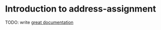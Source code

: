 # Introduction to address-assignment

TODO: write [great documentation](http://jacobian.org/writing/what-to-write/)
